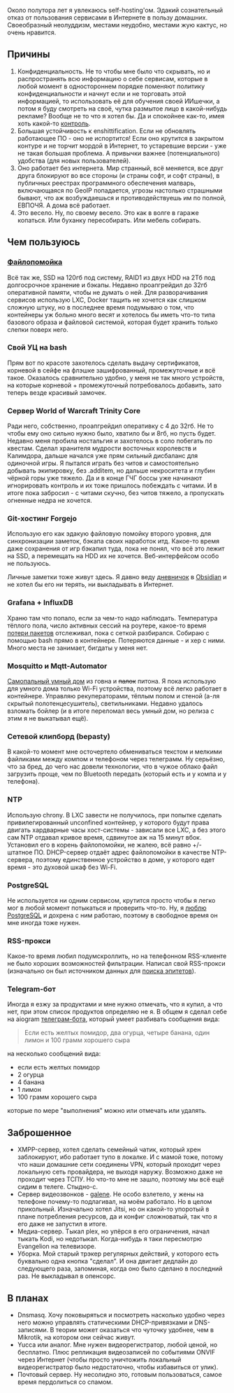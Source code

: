 Около полутора лет я увлекаюсь self-hosting'ом. Эдакий сознательный отказ от пользования сервисами в Интернете в пользу домашних. Своеобразный неолуддизм, местами неудобно, местами жую кактус, но очень нравится.
## Причины

1. Конфиденциальность. Не то чтобы мне было что скрывать, но и распространять всю информацию о себе сервисам, которые в любой момент в одностороннем порядке поменяют политику конфиденциальности и начнут если и не торговать этой информацией, то использовать её для обучения своей ИИшечки, а потом я буду смотреть на своё, чутка размытое лицо в какой-нибудь рекламе? Вообще не то что я хотел бы. Да и спокойнее как-то, имея хоть какой-то [контроль](https://strizhechenko.github.io/2020/12/24/control.html).
2. Б*о*льшая устойчивость к enshittification. Если не обновлять работающее ПО - оно не испортится! Если оно крутится в закрытом контуре и не торчит мордой в Интернет, то устаревшие версии - уже не такая большая проблема. А привычки важнее (потенциального) удобства (для новых пользователей).
3. Оно работает без интернета. Мир странный, всё меняется, все друг друга блокируют во все стороны (и страны софт, и софт страны), в публичных реестрах программного обеспечения малварь, включающаяся по GeoIP попадается, угрозы настолько страшными бывают, что аж возбуждаешься и противодействуешь им по полной, ЕВПОЧЯ. А дома всё работает.
4. Это весело. Ну, по своему весело. Это как в волге в гараже копаться. Или буханку пересобирать. Или мебель собирать.

## Чем пользуюсь
### [Файлопомойка](https://strizhechenko.github.io/2019/12/25/diy-nas.html)
Всё так же, SSD на 120гб под систему, RAID1 из двух HDD на 2Тб под долгосрочное хранение и бэкапы. Недавно проапгрейдил до 32гб оперативной памяти, чтобы не думать о ней. Для разворачивания сервисов использую LXC, Docker тащить не хочется как слишком сложную штуку, но в последнее время подумываю о том, что контейнеры уж больно много весят и хотелось бы иметь что-то типа базового образа и файловой системой, которая будет хранить только слепки поверх него.
### Свой УЦ на bash
Прям вот по красоте захотелось сделать выдачу сертификатов, корневой в сейфе на флэшке зашифрованный, промежуточные и всё такое. Оказалось сравнительно удобно, у меня не так много устройств, на которые корневой + промежуточный потребовалось добавить, зато теперь везде красивый замочек.
### Сервер World of Warcraft Trinity Core
Ради него, собственно, проапгрейдил оперативку с 4 до 32гб. Не то чтобы ему оно сильно нужно было, хватило бы и 8гб, но пусть будет. Недавно меня пробила ностальгия и захотелось в соло побегать по квестам. Сделал хранителя мудрости восточных королевств и Калимдора, дальше начался уже прям сильный дисбаланс для одиночной игры. Я пытался играть без читов и самостоятельно добывать экипировку, без .additem, но дальше некроситета и глубин чёрной горы уже тяжело. Да и в конце ГЧГ боссы уже начинают игнорировать контроль и их тоже пришлось побеждать с читами. И в итоге пока забросил - с читами скучно, без читов тяжело, а пропускать огненные недра не хочется.
### Git-хостинг Forgejo
Использую его как эдакую файловую помойку второго уровня, для синхронизации заметок, бэкапа своих наработок итд. Какое-то время даже сохранения от игр бэкапил туда, пока не понял, что всё это лежит на SSD, а перемещать на HDD их не хочется. Веб-интерфейсом особо не пользуюсь.

Личные заметки тоже живут здесь. Я давно веду [дневничок](https://strizhechenko.github.io/2023/12/13/diary.html) в [Obsidian](https://strizhechenko.github.io/2024/11/13/flatpak_and_obsidian.html) и не хотел бы его ни терять, ни выкладывать в Интернет.
### Grafana + InfluxDB
Храню там что попало, если за чем-то надо наблюдать. Температура тёплого пола, число активных сессий на роутере, какое-то время [потери пакетов](https://strizhechenko.github.io/2023/12/05/network.html) отслеживал, пока с сеткой разбирался. Собираю с помощью bash прямо в контейнере. Потеряются данные - и хер с ними. Много места не занимает, бигдаты у меня нет.
### Mosquitto и Mqtt-Automator
[Самопальный умный дом](https://strizhechenko.github.io/2025/01/11/mqtt.html) из говна и ~~палок~~ питона. Я пока использую для умного дома только Wi-Fi устройства, поэтому всё легко работает в контейнере. Управляю рекуператорами, тёплым полом и стеной (а-ля скрытый полотенцесушитель), светильниками. Недавно удалось взломать бойлер (и в итоге переломал весь умный дом, но релиза с этим я не выкатывал ещё).
### Сетевой клипборд (bepasty)
В какой-то момент мне осточертело обмениваться текстом и мелкими файликами между компом и телефоном через телеграмм. Ну серьёзно, что за бред, до чего нас довели технологии, что в чужое облако файл загрузить проще, чем по Bluetooth передать (который есть и у компа и у телефона).
### NTP
Использую chrony. В LXC завести не получилось, при попытке сделать привилегированный unconfined контейнер, у которого будут права двигать хардварные часы хост-системы - зависали все LXC, а без этого сам NTP отдавал кривое время, сдвинутое аж на 15 минут вбок. Установил его в корень файлопомойки, не жалею, всё равно +/- штатное ПО. DHCP-сервер отдаёт адрес файлопомойки в качестве NTP-сервера, поэтому единственное устройство в доме, у которого едет время - это духовой шкаф без Wi-Fi.
### PostgreSQL
Не используется ни одним сервисом, крутится просто чтобы я легко мог в любой момент потыкаться и проверить что-то. Ну, я [люблю PostgreSQL](https://strizhechenko.github.io/2023/02/18/postgres.html) и дохрена с ним работаю, поэтому в свободное время он мне иногда тоже нужен.
### RSS-прокси
Какое-то время любил подумскроллить, но на телефонном RSS-клиенте не было хороших возможностей фильтрации. Написал свой RSS-прокси (изначально он был источником данных для [поиска эпитетов](https://github.com/strizhechenko/epythets)).
### Telegram-бот
Иногда я езжу за продуктами и мне нужно отмечать, что я купил, а что нет, при этом список продуктов определяю не я. В общем я сделал себе на aiogram [телеграм-бота](https://github.com/strizhechenko/tgbot-make-it-lists), который умеет разбивать сообщения вида:

> Если есть желтых помидор, два огурца, четыре банана, один лимон и 100 грамм хорошего сыра

на несколько сообщений вида:

- если есть желтых помидор
- 2 огурца
- 4 банана
- 1 лимон
- 100 грамм хорошего сыра

которые по мере "выполнения" можно или отмечать или удалять.
## Заброшенное
- XMPP-сервер, хотел сделать семейный чатик, который хрен заблокируют, ибо работает тупо в локалке. И с мамой тоже, потому что наши домашние сети соединены VPN, который проходит через локальную сеть провайдера, не выходя наружу. Возможно даже не проходит через ТСПУ. Но что-то мне не зашло, поэтому мы всё ещё сидим в телеге. Стыдно-с.
- Сервер видеозвонков - [galene](https://github.com/jech/galene). Не особо взлетело, у жены на телефоне почему-то подлагивал, на моём работало. Но в целом прикольный. Изначально хотел Jitsi, но он какой-то упоротый в плане потребления ресурсов, да и конфиг сложноватый, так что я его даже не запустил в итоге.
- Медиа-сервер. Тыкал plex, но упёрся в его ограничения, начал тыкать Kodi, но недотыкал. Когда-нибудь я таки пересмотрю Evangelion на телевизоре.
- Уборка. Мой старый трэкер регулярных действий, у которого есть буквально одна кнопка "сделал". И она двигает дедлайн до следующего раза, запоминая, когда оно было сделано в последний раз. Не выкладывал в опенсорс.
## В планах
- Dnsmasq. Хочу поковыряться и посмотреть насколько удобно через него можно управлять статическими DHCP-привязками и DNS-записями. В теории может оказаться что чуточку удобнее, чем в Mikrotik, на котором они сейчас живут.
- Yucca или аналог. Мне нужен видеорегистратор, любой ценой, но бесплатно. Плюс репликация видеозаписей по событиями ONVIF через Интернет (чтобы просто уничтожить локальный видеорегистратор было недостаточно, чтобы избавиться от улик).
- Почтовый сервер. Ну несолидно это, готовым пользоваться, самое время пердолиться со спамом.
